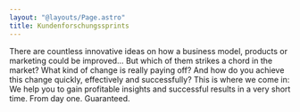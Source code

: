 ```yaml
---
layout: "@layouts/Page.astro"
title: Kundenforschungssprints
---
```


There are countless innovative ideas on how a business model, products or marketing could be improved… But which of them strikes a chord in the market? What kind of change is really paying off? And how do you achieve this change quickly, effectively and successfully? This is where we come in: We help you to gain profitable insights and successful results in a very short time. From day one. Guaranteed.

